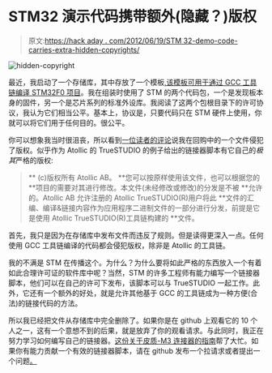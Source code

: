 # STM32 演示代码携带额外(隐藏？)版权

> 原文:[https://hack aday . com/2012/06/19/STM 32-demo-code-carries-extra-hidden-copyrights/](https://hackaday.com/2012/06/19/stm32-demo-code-carries-extra-hidden-copyrights/)

![](../Images/a83d49009e75f3c47603e2f5a93f87d0.png "hidden-copyright")

最近，我启动了一个存储库，其中存放了一个模板[,该模板可用于通过 GCC 工具链编译 STM32F0 项目](http://hackaday.com/2012/06/17/template-for-building-stm32f0-discovery-project-in-gcc/)。我在组装时使用了 STM 的两个代码包，一个是发现板本身的固件，另一个是芯片系列的标准外设库。我阅读了这两个包根目录下的许可协议，我认为它们相当公平。基本上，协议是，只要代码只在 STM 硬件上使用，你就可以将它们用于任何目的。很公平。

你可以想象我当时很沮丧，所以看到[一位读者的评论](http://hackaday.com/2012/06/17/template-for-building-stm32f0-discovery-project-in-gcc/comment-page-1/#comment-683190)说我在回购中的一个文件侵犯了版权。似乎作为 Atollic 的 TrueSTUDIO 的例子给出的链接器脚本有它自己的*极其*严格的版权:

> ** (c)版权所有 Atollic AB。
> **您可以按原样使用该文件，也可以根据您的
> **项目的需要对其进行修改。本文件(未经修改或修改)的分发是不被
> **允许的。Atollic AB 允许注册的 Atollic TrueSTUDIO(R)用户将此
> **文件的汇编、编译&链接内容作为应用程序二进制文件的一部分进行分发，前提是它是使用 Atollic TrueSTUDIO(R)工具链构建的
> **文件。

首先，我只是因为在存储库中发布文件而违反了规则。但是读得更深入一点。任何使用 GCC 工具链编译的代码都会侵犯版权，除非是 Atollic 的工具链。

我的不满是 STM 在传播这个。为什么？为什么要将如此严格的东西放入一个有着如此合理许可证的软件库中呢？当然，STM 的许多工程师有能力编写一个链接器脚本，他们可以在自己的许可下发布，该脚本可以与 TrueSTUDIO 一起工作。此外，它还有一个额外的好处，就是允许其他基于 GCC 的工具链成为一种方便(合法)的链接代码的方法。

所以我已经把文件从存储库中完全删除了。如果你是在 github 上观看它的 10 个人之一，这有一个意想不到的后果，就是放弃了你的观看请求。与此同时，我正在努力学习如何编写自己的链接器。[这份关于皮质-M3 连接器的指南](http://fun-tech.se/stm32/linker/index.php)帮了大忙。如果你有能力贡献一个有效的链接器脚本，请在 github 发布一个拉请求或者提出一个问题[。](https://github.com/szczys/stm32f0-discovery-basic-template)